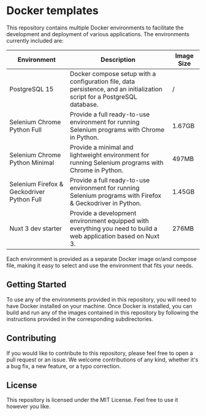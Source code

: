 # Docker templates

This repository contains multiple Docker environments to facilitate the development and deployment of various applications. The environments currently included are:

| Environment | Description | Image Size |
| --- | --- | --- |
| PostgreSQL 15 | Docker compose setup with a configuration file, data persistence, and an initialization script for a PostgreSQL database. | / |
| Selenium Chrome Python Full | Provide a full ready-to-use environment for running Selenium programs with Chrome in Python. | 1.67GB |
| Selenium Chrome Python Minimal | Provide a minimal and lightweight environment for running Selenium programs with Chrome in Python. | 497MB |
| Selenium Firefox & Geckodriver Python Full | Provide a full ready-to-use environment for running Selenium programs with Firefox & Geckodriver in Python. | 1.45GB |
| Nuxt 3 dev starter | Provide a development environment equipped with everything you need to build a web application based on Nuxt 3. | 276MB |

Each environment is provided as a separate Docker image or/and compose file, making it easy to select and use the environment that fits your needs.

## Getting Started

To use any of the environments provided in this repository, you will need to have Docker installed on your machine. Once Docker is installed, you can build and run any of the images contained in this repository by following the instructions provided in the corresponding subdirectories.

## Contributing
If you would like to contribute to this repository, please feel free to open a pull request or an issue. We welcome contributions of any kind, whether it's a bug fix, a new feature, or a typo correction.

## License
This repository is licensed under the MIT License. Feel free to use it however you like.